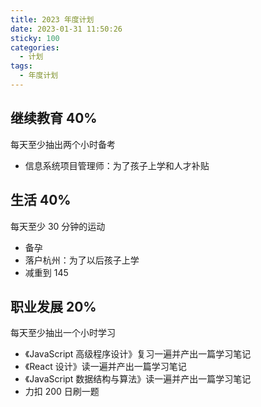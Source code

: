 ```yaml
---
title: 2023 年度计划
date: 2023-01-31 11:50:26
sticky: 100
categories:
  - 计划
tags:
  - 年度计划
---
```


## 继续教育 40%

每天至少抽出两个小时备考

- 信息系统项目管理师：为了孩子上学和人才补贴

## 生活 40%

每天至少 30 分钟的运动

- 备孕
- 落户杭州：为了以后孩子上学
- 减重到 145

## 职业发展 20%

每天至少抽出一个小时学习

- 《JavaScript 高级程序设计》复习一遍并产出一篇学习笔记
- 《React 设计》读一遍并产出一篇学习笔记
- 《JavaScript 数据结构与算法》读一遍并产出一篇学习笔记
- 力扣 200 日刷一题
